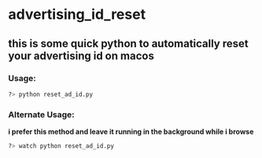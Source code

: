 # advertising_id_reset

## this is some quick python to automatically reset your advertising id on macos

### Usage:

```bash
?> python reset_ad_id.py
```

### Alternate Usage:
**i prefer this method and leave it running in the background while i browse**

```bash
?> watch python reset_ad_id.py
```
